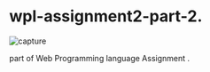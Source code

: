 # wpl-assignment2-part-2.

![capture](https://cloud.githubusercontent.com/assets/12582488/22815986/b2206346-ef24-11e6-82e8-9dda32991a92.PNG)

part of Web Programming language Assignment .
